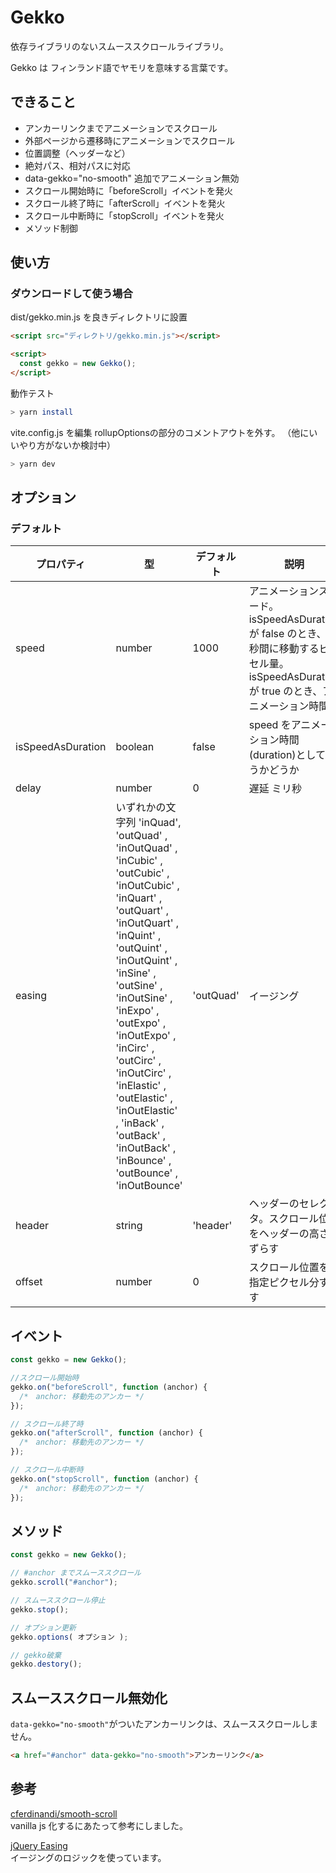 # Gekko

依存ライブラリのないスムーススクロールライブラリ。

Gekko は フィンランド語でヤモリを意味する言葉です。

## できること

- アンカーリンクまでアニメーションでスクロール
- 外部ページから遷移時にアニメーションでスクロール
- 位置調整（ヘッダーなど）
- 絶対パス、相対パスに対応
- data-gekko="no-smooth" 追加でアニメーション無効
- スクロール開始時に「beforeScroll」イベントを発火
- スクロール終了時に「afterScroll」イベントを発火
- スクロール中断時に「stopScroll」イベントを発火
- メソッド制御

## 使い方

### ダウンロードして使う場合

dist/gekko.min.js を良きディレクトリに設置

```html
<script src="ディレクトリ/gekko.min.js"></script>

<script>
  const gekko = new Gekko();
</script>
```

動作テスト

```sh
> yarn install
```

vite.config.js を編集
rollupOptionsの部分のコメントアウトを外す。
（他にいいやり方がないか検討中）

```sh
> yarn dev
```

<!-- 準備中
### import して使う場合

```sh
npm install @darowasahito/gekko
```

```javascript
import Gekko from "Gekko";

const gekko = new Gekko();
```
-->

## オプション

### デフォルト

| プロパティ | 型                                                                                                                                                                                                                                                                                                                                                                                                                      | デフォルト | 説明                                                                                                                            |
| ---------- | ----------------------------------------------------------------------------------------------------------------------------------------------------------------------------------------------------------------------------------------------------------------------------------------------------------------------------------------------------------------------------------------------------------------------- | ---------- | ------------------------------------------------------------------------------------------------------------------------------- |
| speed      | number                                                                                                                                                                                                                                                                                                                                                                                                                  | 1000       | アニメーションスピード。  isSpeedAsDuration が false のとき、1 秒間に移動するピクセル量。  isSpeedAsDuration が true のとき、アニメーション時間 |
| isSpeedAsDuration | boolean                                                                                                                                                                                                                                                                                                                                                                                                                 | false      | speed をアニメーション時間(duration)として扱うかどうか                                                                          |
| delay      | number                                                                                                                                                                                                                                                                                                                                                                                                                  | 0          | 遅延 ミリ秒                                                                                                                     |
| easing     | いずれかの文字列 'inQuad', 'outQuad' , 'inOutQuad' , 'inCubic' , 'outCubic' , 'inOutCubic' , 'inQuart' , 'outQuart' , 'inOutQuart' , 'inQuint' , 'outQuint' , 'inOutQuint' , 'inSine' , 'outSine' , 'inOutSine' , 'inExpo' , 'outExpo' , 'inOutExpo' , 'inCirc' , 'outCirc' , 'inOutCirc' , 'inElastic' , 'outElastic' , 'inOutElastic' , 'inBack' , 'outBack' , 'inOutBack' , 'inBounce' , 'outBounce' , 'inOutBounce' | 'outQuad'  | イージング                                                                                                                      |
| header     | string                                                                                                                                                                                                                                                                                                                                                                                                                  | 'header'   | ヘッダーのセレクタ。スクロール位置をヘッダーの高さ分ずらす                                                                      |
| offset     | number                                                                                                                                                                                                                                                                                                                                                                                                                  | 0          | スクロール位置を、指定ピクセル分ずらす                                                                                          |

## イベント

```javascript
const gekko = new Gekko();

//スクロール開始時
gekko.on("beforeScroll", function (anchor) {
  /*　anchor: 移動先のアンカー */
});

// スクロール終了時
gekko.on("afterScroll", function (anchor) {
  /*　anchor: 移動先のアンカー */
});

// スクロール中断時
gekko.on("stopScroll", function (anchor) {
  /*　anchor: 移動先のアンカー */
});
```

## メソッド

```javascript
const gekko = new Gekko();

// #anchor までスムーススクロール
gekko.scroll("#anchor");

// スムーススクロール停止
gekko.stop();

// オプション更新
gekko.options( オプション );

// gekko破棄
gekko.destory();
```

## スムーススクロール無効化

```data-gekko="no-smooth"```がついたアンカーリンクは、スムーススクロールしません。

```html
<a href="#anchor" data-gekko="no-smooth">アンカーリンク</a>
```

## 参考

[cferdinandi/smooth-scroll](https://github.com/cferdinandi/smooth-scroll)  
vanilla js 化するにあたって参考にしました。

[jQuery Easing](http://gsgd.co.uk/sandbox/jquery/easing/)  
イージングのロジックを使っています。
